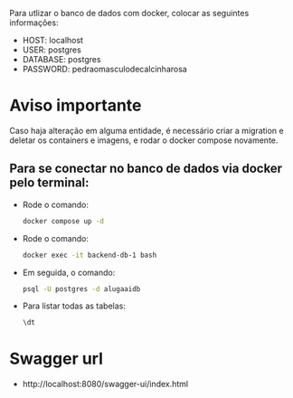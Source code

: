 Para utlizar o banco de dados com docker, colocar as seguintes informações:

* HOST: localhost
* USER: postgres
* DATABASE: postgres
* PASSWORD: pedraomasculodecalcinharosa

# Aviso importante

Caso haja alteração em alguma entidade, é necessário criar a migration e deletar os containers e imagens, e rodar o docker compose novamente.

## Para se conectar no banco de dados via docker pelo terminal:

* Rode o comando:
     ```sh
  docker compose up -d
  ```
* Rode o comando:
   ```sh
  docker exec -it backend-db-1 bash
  ```
* Em seguida, o comando:
    
   ```sh
   psql -U postgres -d alugaaidb
    ```
* Para listar todas as tabelas:
    
   ```sh
   \dt
    ```
  
# Swagger url
* http://localhost:8080/swagger-ui/index.html